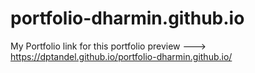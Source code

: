 # portfolio-dharmin.github.io
My Portfolio
link for this portfolio preview ---> https://dptandel.github.io/portfolio-dharmin.github.io/
